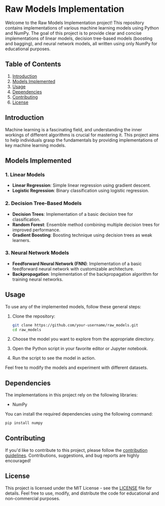 # Raw Models Implementation

Welcome to the Raw Models Implementation project! This repository contains implementations of various machine learning models using Python and NumPy. The goal of this project is to provide clear and concise implementations of linear models, decision tree-based models (boosting and bagging), and neural network models, all written using only NumPy for educational purposes.

## Table of Contents

1. [Introduction](#introduction)
2. [Models Implemented](#models-implemented)
3. [Usage](#usage)
4. [Dependencies](#dependencies)
5. [Contributing](#contributing)
6. [License](#license)

## Introduction

Machine learning is a fascinating field, and understanding the inner workings of different algorithms is crucial for mastering it. This project aims to help individuals grasp the fundamentals by providing implementations of key machine learning models.

## Models Implemented

### 1. Linear Models
- **Linear Regression**: Simple linear regression using gradient descent.
- **Logistic Regression**: Binary classification using logistic regression.

### 2. Decision Tree-Based Models
- **Decision Trees**: Implementation of a basic decision tree for classification.
- **Random Forest**: Ensemble method combining multiple decision trees for improved performance.
- **Gradient Boosting**: Boosting technique using decision trees as weak learners.

### 3. Neural Network Models
- **Feedforward Neural Network (FNN)**: Implementation of a basic feedforward neural network with customizable architecture.
- **Backpropagation**: Implementation of the backpropagation algorithm for training neural networks.

## Usage

To use any of the implemented models, follow these general steps:

1. Clone the repository:
   ```bash
   git clone https://github.com/your-username/raw_models.git
   cd raw_models
   ```

2. Choose the model you want to explore from the appropriate directory.

3. Open the Python script in your favorite editor or Jupyter notebook.

4. Run the script to see the model in action.

Feel free to modify the models and experiment with different datasets.

## Dependencies

The implementations in this project rely on the following libraries:
- NumPy

You can install the required dependencies using the following command:
```bash
pip install numpy
```

## Contributing

If you'd like to contribute to this project, please follow the [contribution guidelines](CONTRIBUTING.md). Contributions, suggestions, and bug reports are highly encouraged!

## License

This project is licensed under the MIT License - see the [LICENSE](LICENSE) file for details. Feel free to use, modify, and distribute the code for educational and non-commercial purposes.